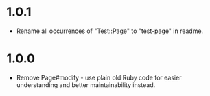 # 1.0.1

* Rename all occurrences of "Test::Page" to "test-page" in readme.

# 1.0.0

* Remove Page#modify - use plain old Ruby code for easier understanding and better maintainability instead.
